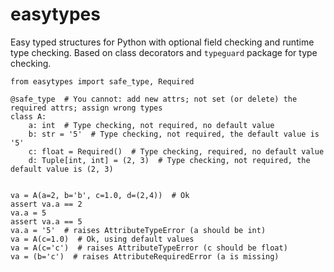 # easytypes
Easy typed structures for Python with optional field checking and runtime type checking. Based on class decorators and ``typeguard`` package for type checking.

```
from easytypes import safe_type, Required

@safe_type  # You cannot: add new attrs; not set (or delete) the required attrs; assign wrong types
class A:
    a: int  # Type checking, not required, no default value
    b: str = '5'  # Type checking, not required, the default value is '5'
    c: float = Required()  # Type checking, required, no default value
    d: Tuple[int, int] = (2, 3)  # Type checking, not required, the default value is (2, 3)


va = A(a=2, b='b', c=1.0, d=(2,4))  # Ok
assert va.a == 2
va.a = 5
assert va.a == 5
va.a = '5'  # raises AttributeTypeError (a should be int)
va = A(c=1.0)  # Ok, using default values
va = A(c='c')  # raises AttributeTypeError (c should be float)
va = (b='c')  # raises AttributeRequiredError (a is missing)

```
